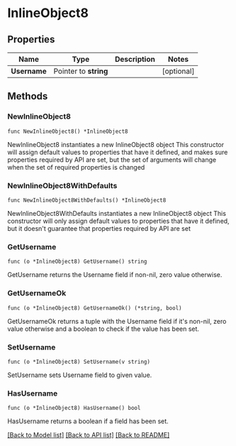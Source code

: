 # InlineObject8

## Properties

Name | Type | Description | Notes
------------ | ------------- | ------------- | -------------
**Username** | Pointer to **string** |  | [optional] 

## Methods

### NewInlineObject8

`func NewInlineObject8() *InlineObject8`

NewInlineObject8 instantiates a new InlineObject8 object
This constructor will assign default values to properties that have it defined,
and makes sure properties required by API are set, but the set of arguments
will change when the set of required properties is changed

### NewInlineObject8WithDefaults

`func NewInlineObject8WithDefaults() *InlineObject8`

NewInlineObject8WithDefaults instantiates a new InlineObject8 object
This constructor will only assign default values to properties that have it defined,
but it doesn't guarantee that properties required by API are set

### GetUsername

`func (o *InlineObject8) GetUsername() string`

GetUsername returns the Username field if non-nil, zero value otherwise.

### GetUsernameOk

`func (o *InlineObject8) GetUsernameOk() (*string, bool)`

GetUsernameOk returns a tuple with the Username field if it's non-nil, zero value otherwise
and a boolean to check if the value has been set.

### SetUsername

`func (o *InlineObject8) SetUsername(v string)`

SetUsername sets Username field to given value.

### HasUsername

`func (o *InlineObject8) HasUsername() bool`

HasUsername returns a boolean if a field has been set.


[[Back to Model list]](../README.md#documentation-for-models) [[Back to API list]](../README.md#documentation-for-api-endpoints) [[Back to README]](../README.md)


